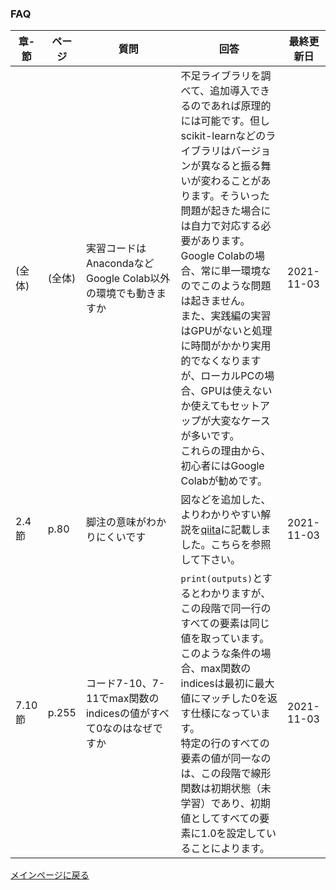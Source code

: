 ### FAQ


|章-節|ページ  |質問　　　　　　　|回答|最終更新日|
|---|---|---|---|---|
|(全体)|(全体)|実習コードはAnacondaなどGoogle Colab以外の環境でも動きますか|不足ライブラリを調べて、追加導入できるのであれば原理的には可能です。但しscikit-learnなどのライブラリはバージョンが異なると振る舞いが変わることがあります。そういった問題が起きた場合には自力で対応する必要があります。Google Colabの場合、常に単一環境なのでこのような問題は起きません。<br>また、実践編の実習はGPUがないと処理に時間がかかり実用的でなくなりますが、ローカルPCの場合、GPUは使えないか使えてもセットアップが大変なケースが多いです。<br>これらの理由から、初心者にはGoogle Colabが勧めです。|2021-11-03|
|2.4節|p.80|脚注の意味がわかりにくいです|図などを追加した、よりわかりやすい解説を[qiita](https://qiita.com/makaishi2/items/2c40fe43c01b35acb8c4)に記載しました。こちらを参照して下さい。|2021-11-03|
|7.10節|p.255|コード7-10、7-11でmax関数のindicesの値がすべて0なのはなぜですか|``print(outputs)``とするとわかりますが、この段階で同一行のすべての要素は同じ値を取っています。このような条件の場合、max関数のindicesは最初に最大値にマッチした0を返す仕様になっています。<br>特定の行のすべての要素の値が同一なのは、この段階で線形関数は初期状態（未学習）であり、初期値としてすべての要素に1.0を設定していることによります。|2021-11-03|





[メインページに戻る](../README.md)
